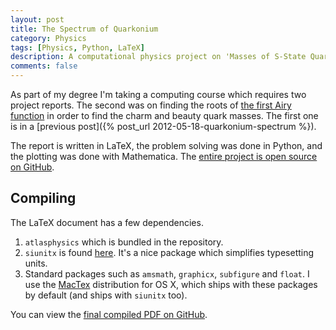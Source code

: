 ```yaml
---
layout: post
title: The Spectrum of Quarkonium
category: Physics
tags: [Physics, Python, LaTeX]
description: A computational physics project on 'Masses of S-State Quarkonium via the Roots of the Airy Function Ai(x)'.
comments: false
---
```


As part of my degree I'm taking a computing course which requires two project reports. The second was on finding the roots of [the first Airy function](http://mathworld.wolfram.com/AiryFunctions.html) in order to find the charm and beauty quark masses. The first one is in a [previous post]({% post_url 2012-05-18-quarkonium-spectrum %}).

The report is written in LaTeX, the problem solving was done in Python, and the plotting was done with Mathematica. The [entire project is open source on GitHub](https://github.com/alexpearce/meson-masses).

Compiling
---------

The LaTeX document has a few dependencies.

1. `atlasphysics` which is bundled in the repository.
2. `siunitx` is found [here](ftp://tug.ctan.org/tex-archive/macros/latex/contrib/siunitx/). It's a nice package which simplifies typesetting units.
3. Standard packages such as `amsmath`, `graphicx`, `subfigure` and `float`. I use the [MacTex](http://www.tug.org/mactex/2011/) distribution for OS X, which ships with these packages by default (and ships with `siunitx` too).

You can view the [final compiled PDF on GitHub](https://github.com/downloads/alexpearce/meson-masses/Report.pdf).
